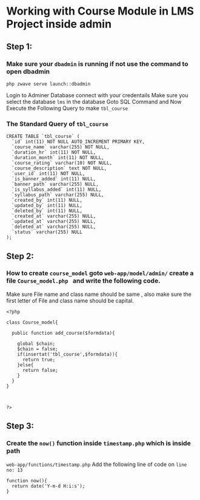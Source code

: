 
# Working with Course Module in LMS Project inside admin
## Step 1:
### Make sure your ```dbadmin``` is running if not use the command to open dbadmin
```
php zwave serve launch::dbadmin

``` 
Login to Adminer Database connect with your credentails
Make sure you select the database ```lms``` in the database
Goto SQL Command and
Now Execute the Following Query to make ```tbl_course```

### The Standard Query of ```tbl_course```

```
CREATE TABLE `tbl_course` (
  `id` int(11) NOT NULL AUTO_INCREMENT PRIMARY KEY,
  `course_name` varchar(255) NOT NULL,
  `duration_hr` int(11) NOT NULL,
  `duration_month` int(11) NOT NULL,
  `course_rating` varchar(10) NOT NULL,
  `course_description` text NOT NULL,
  `user_id` int(11) NOT NULL,
  `is_banner_added` int(11) NULL,
  `banner_path` varchar(255) NULL,
  `is_syllabus_added` int(11) NULL,
  `syllabus_path` varchar(255) NULL,
  `created_by` int(11) NULL,
  `updated_by` int(11) NULL,
  `deleted_by` int(11) NULL,
  `created_at` varchar(255) NULL,
  `updated_at` varchar(255) NULL,
  `deleted_at` varchar(255) NULL,
  `status` varchar(255) NULL
);

```
## Step 2:
### How to create ``` course_model ``` goto ``` web-app/model/admin/ ``` create a file ```Course_model.php ``` and write the following code.

Make sure File name and class name should be same , also make sure the first letter of File and class name should be capital.

```
<?php

class Course_model{

  public function add_course($formdata){

    global $chain;
    $chain = false;
    if(insertat('tbl_course',$formdata)){
      return true;
    }else{
      return false;
    }
  }
}



?>
```

## Step 3:
### Create the ``` now() ``` function inside ``` timestamp.php ``` which is inside path

``` web-app/functions/timestamp.php ``` 
Add the following line of code on ``` line no: 13 ```

```
function now(){
  return date('Y-m-d H:i:s');
}

```
